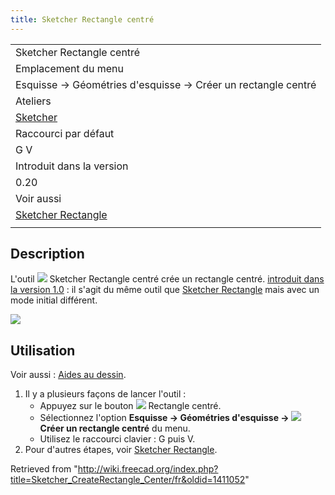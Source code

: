 ```yaml
---
title: Sketcher Rectangle centré
---
```

|  |
| --- |
| Sketcher Rectangle centré |
| Emplacement du menu |
| Esquisse → Géométries d'esquisse → Créer un rectangle centré |
| Ateliers |
| [Sketcher](/Sketcher_Workbench/fr "Sketcher Workbench/fr") |
| Raccourci par défaut |
| G V |
| Introduit dans la version |
| 0.20 |
| Voir aussi |
| [Sketcher Rectangle](/Sketcher_CreateRectangle/fr "Sketcher CreateRectangle/fr") |
|  |

## Description

L'outil ![](/images/Sketcher_CreateRectangle_Center.svg) Sketcher Rectangle centré crée un rectangle centré. [introduit dans la version 1.0](/Release_notes_1.0/fr "Release notes 1.0/fr") : il s'agit du même outil que [Sketcher Rectangle](/Sketcher_CreateRectangle/fr "Sketcher CreateRectangle/fr") mais avec un mode initial différent.

![](/images/SketcherCreateCenteredRectangleExample.png)

## Utilisation

Voir aussi : [Aides au dessin](/Sketcher_Workbench/fr#Aides_au_dessin "Sketcher Workbench/fr").

1. Il y a plusieurs façons de lancer l'outil :
   * Appuyez sur le bouton ![](/images/Sketcher_CreateRectangle_Center.svg) Rectangle centré.
   * Sélectionnez l'option **Esquisse → Géométries d'esquisse → ![](/images/Sketcher_CreateRectangle_Center.svg) Créer un rectangle centré** du menu.
   * Utilisez le raccourci clavier : G puis V.
2. Pour d'autres étapes, voir [Sketcher Rectangle](/Sketcher_CreateRectangle/fr#Utilisation "Sketcher CreateRectangle/fr").

Retrieved from "<http://wiki.freecad.org/index.php?title=Sketcher_CreateRectangle_Center/fr&oldid=1411052>"